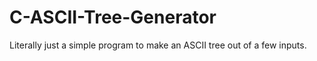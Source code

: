 C-ASCII-Tree-Generator
======================

Literally just a simple program to make an ASCII tree out of a few inputs.
